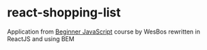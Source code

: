 # react-shopping-list

Application from [Beginner JavaScript](https://beginnerjavascript.com/) course by WesBos rewritten in ReactJS and using BEM
